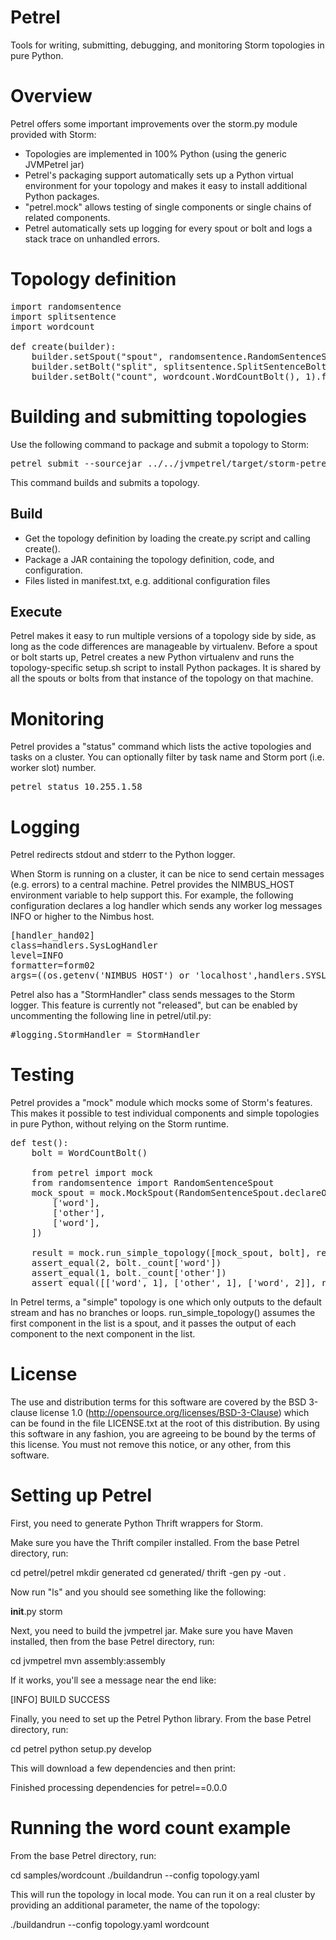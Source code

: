 Petrel
======

Tools for writing, submitting, debugging, and monitoring Storm topologies in pure Python.

Overview
========

Petrel offers some important improvements over the storm.py module provided with Storm:

* Topologies are implemented in 100% Python (using the generic JVMPetrel jar)
* Petrel's packaging support automatically sets up a Python virtual environment for your topology and makes it easy to install additional Python packages.
* "petrel.mock" allows testing of single components or single chains of related components.
* Petrel automatically sets up logging for every spout or bolt and logs a stack trace on unhandled errors.

Topology definition
===================

<pre>
import randomsentence
import splitsentence
import wordcount

def create(builder):
    builder.setSpout("spout", randomsentence.RandomSentenceSpout(), 1)
    builder.setBolt("split", splitsentence.SplitSentenceBolt(), 1).shuffleGrouping("spout")
    builder.setBolt("count", wordcount.WordCountBolt(), 1).fieldsGrouping("split", ["word"])
</pre>

Building and submitting topologies
==================================

Use the following command to package and submit a topology to Storm:

<pre>
petrel submit --sourcejar ../../jvmpetrel/target/storm-petrel-*-SNAPSHOT.jar --config localhost.yaml wordcount
</pre>

This command builds and submits a topology.

Build
-----

* Get the topology definition by loading the create.py script and calling create().
* Package a JAR containing the topology definition, code, and configuration.
* Files listed in manifest.txt, e.g. additional configuration files

Execute
-------

Petrel makes it easy to run multiple versions of a topology side by side, as long as the code differences are manageable by virtualenv. Before a spout or bolt starts up, Petrel creates a new Python virtualenv and runs the topology-specific setup.sh script to install Python packages. It is shared by all the spouts or bolts from that instance of the topology on that machine.

Monitoring
==========

Petrel provides a "status" command which lists the active topologies and tasks on a cluster. You can optionally filter by task name and Storm port (i.e. worker slot) number.

<pre>
petrel status 10.255.1.58
</pre>

Logging
=======

Petrel redirects stdout and stderr to the Python logger.

When Storm is running on a cluster, it can be nice to send certain messages (e.g. errors) to a central machine. Petrel provides the NIMBUS_HOST environment variable to help support this. For example, the following configuration declares a log handler which sends any worker log messages INFO or higher to the Nimbus host.

<pre>
[handler_hand02]
class=handlers.SysLogHandler
level=INFO
formatter=form02
args=((os.getenv('NIMBUS_HOST') or 'localhost',handlers.SYSLOG_UDP_PORT),handlers.SysLogHandler.LOG_USER)
</pre>

Petrel also has a "StormHandler" class sends messages to the Storm logger. This feature is currently not "released", but can be enabled by uncommenting the following line in petrel/util.py:

<pre>
#logging.StormHandler = StormHandler
</pre>


Testing
=======

Petrel provides a "mock" module which mocks some of Storm's features. This makes it possible to test individual components and simple topologies in pure Python, without relying on the Storm runtime.

<pre>
def test():
    bolt = WordCountBolt()
    
    from petrel import mock
    from randomsentence import RandomSentenceSpout
    mock_spout = mock.MockSpout(RandomSentenceSpout.declareOutputFields(), [
        ['word'],
        ['other'],
        ['word'],
    ])
    
    result = mock.run_simple_topology([mock_spout, bolt], result_type=mock.LIST)
    assert_equal(2, bolt._count['word'])
    assert_equal(1, bolt._count['other'])
    assert_equal([['word', 1], ['other', 1], ['word', 2]], result[bolt])
</pre>

In Petrel terms, a "simple" topology is one which only outputs to the default stream and has no branches or loops. run_simple_topology() assumes the first component in the list is a spout, and it passes the output of each component to the next component in the list.

License
=======

The use and distribution terms for this software are covered by the BSD 3-clause license 1.0 (http://opensource.org/licenses/BSD-3-Clause) which can be found in the file LICENSE.txt at the root of this distribution. By using this software in any fashion, you are agreeing to be bound by the terms of this license. You must not remove this notice, or any other, from this software.

Setting up Petrel
=================

First, you need to generate Python Thrift wrappers for Storm.

Make sure you have the Thrift compiler installed. From the base Petrel directory, run:

cd petrel/petrel
mkdir generated
cd generated/
thrift -gen py -out . <Path to storm.thrift>

Now run "ls" and you should see something like the following:

__init__.py  storm

Next, you need to build the jvmpetrel jar. Make sure you have Maven installed, then from the base Petrel directory, run:

cd jvmpetrel
mvn assembly:assembly

If it works, you'll see a message near the end like:

[INFO] BUILD SUCCESS

Finally, you need to set up the Petrel Python library. From the base Petrel directory, run:

cd petrel
python setup.py develop

This will download a few dependencies and then print:

Finished processing dependencies for petrel==0.0.0

Running the word count example
==============================

From the base Petrel directory, run:

cd samples/wordcount
./buildandrun --config topology.yaml

This will run the topology in local mode. You can run it on a real cluster by providing an additional parameter, the name of the topology:

./buildandrun --config topology.yaml wordcount
